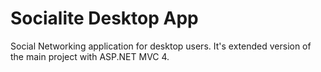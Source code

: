 # Socialite Desktop App
Social Networking application for desktop users. It's extended version of the main project with ASP.NET MVC 4.
